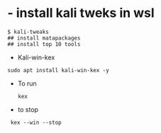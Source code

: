 # - install kali tweks in wsl
```
$ kali-tweaks
## install matapackages
## install top 10 tools 
```
- Kali-win-kex

```
sudo apt install kali-win-kex -y
```
- To run
  ```
  kex
  ```
- to stop
 ```
  kex --win --stop
 ```



 
